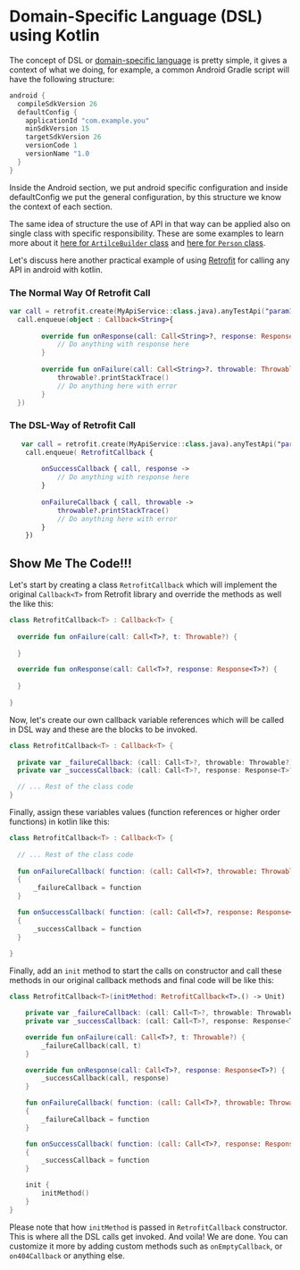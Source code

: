 # Domain-Specific Language (DSL) using Kotlin

The concept of DSL or [domain-specific language](https://en.wikipedia.org/wiki/Domain-specific_language) is pretty simple, it gives a context of what we doing, for example, a common Android Gradle script will have the following structure:

```groovy
android {
  compileSdkVersion 26
  defaultConfig {
    applicationId "com.example.you"
    minSdkVersion 15
    targetSdkVersion 26
    versionCode 1
    versionName "1.0
  }
}
```

Inside the Android section, we put android specific configuration and inside defaultConfig we put the general configuration, by this structure we know the context of each section.

The same idea of structure the use of API in that way can be applied also on single class with specific responsibility. These are some examples to learn more about it [here for ```ArtilceBuilder``` class](https://proandroiddev.com/kotlin-dsl-everywhere-de2994ef3eb0) and [here for ```Person``` class](https://proandroiddev.com/writing-dsls-in-kotlin-part-1-7f5d2193f277). 

Let's discuss here another practical example of using [Retrofit](http://square.github.io/retrofit/) for calling any API in android with kotlin.

### The Normal Way Of Retrofit Call

```kotlin
var call = retrofit.create(MyApiService::class.java).anyTestApi("param1", "param2")
  call.enqueue(object : Callback<String>{
    
        override fun onResponse(call: Call<String>?, response: Response<String>?) {
            // Do anything with response here
        }
        
        override fun onFailure(call: Call<String>?. throwable: Throwable?){
            throwable?.printStackTrace()
            // Do anything here with error
        }
  })
```

### The DSL-Way of Retrofit Call

```kotlin
   var call = retrofit.create(MyApiService::class.java).anyTestApi("param1", "param2")
    call.enqueue( RetrofitCallback {
        
        onSuccessCallback { call, response ->
            // Do anything with response here
        }
        
        onFailureCallback { call, throwable ->
            throwable?.printStackTrace()
            // Do anything here with error
        }
    })
```

## Show Me The Code!!! 
Let's start by creating a class ```RetrofitCallback``` which will implement the original ```Callback<T>``` from Retrofit library and override the methods as well the  like this:

```kotlin
class RetrofitCallback<T> : Callback<T> {
  
  override fun onFailure(call: Call<T>?, t: Throwable?) {
    
  }

  override fun onResponse(call: Call<T>?, response: Response<T>?) {
    
  }
  
}
```
Now, let's create our own callback variable references which will be called in DSL way and these are the blocks to be invoked. 

```kotlin
class RetrofitCallback<T> : Callback<T> {
  
  private var _failureCallback: (call: Call<T>?, throwable: Throwable?) -> Unit = { _, _ -> }
  private var _successCallback: (call: Call<T>?, response: Response<T>?) -> Unit = { _, _ -> }

  // ... Rest of the class code
}
```

Finally, assign these variables values (function references or higher order functions) in kotlin like this:

```kotlin
class RetrofitCallback<T> : Callback<T> {
  
  // ... Rest of the class code
  
  fun onFailureCallback( function: (call: Call<T>?, throwable: Throwable?) -> Unit)
  {
      _failureCallback = function
  }

  fun onSuccessCallback( function: (call: Call<T>?, response: Response<T>?) -> Unit)
  {
      _successCallback = function
  }
  
}
```

Finally, add an ```init``` method to start the calls on constructor and call these methods in our original callback methods and final code will be like this:

```kotlin
class RetrofitCallback<T>(initMethod: RetrofitCallback<T>.() -> Unit) : Callback<T> {

    private var _failureCallback: (call: Call<T>?, throwable: Throwable?) -> Unit = { _, _ -> }
    private var _successCallback: (call: Call<T>?, response: Response<T>?) -> Unit = { _, _ -> }

    override fun onFailure(call: Call<T>?, t: Throwable?) {
        _failureCallback(call, t)
    }

    override fun onResponse(call: Call<T>?, response: Response<T>?) {
        _successCallback(call, response)
    }

    fun onFailureCallback( function: (call: Call<T>?, throwable: Throwable?) -> Unit)
    {
        _failureCallback = function
    }

    fun onSuccessCallback( function: (call: Call<T>?, response: Response<T>?) -> Unit)
    {
        _successCallback = function
    }

    init {
        initMethod()
    }
}
```

Please note that how ```initMethod``` is passed in ```RetrofitCallback``` constructor. This is where all the DSL calls get invoked. And voila! We are done. You can customize it more by adding custom methods such as ```onEmptyCallback```, or ```on404Callback``` or anything else.
